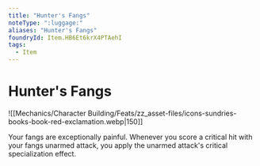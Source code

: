 ```yaml
---
title: "Hunter's Fangs"
noteType: ":luggage:"
aliases: "Hunter's Fangs"
foundryId: Item.HB6Et6krX4PTAehI
tags:
  - Item
---
```


# Hunter's Fangs
![[Mechanics/Character Building/Feats/zz_asset-files/icons-sundries-books-book-red-exclamation.webp|150]]

Your fangs are exceptionally painful. Whenever you score a critical hit with your fangs unarmed attack, you apply the unarmed attack's critical specialization effect.
